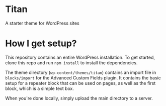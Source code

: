 # Titan
A starter theme for WordPress sites

# How I get setup?
This repository contains an entire WordPress installation. To get started, clone this repo and run `npm install` to install the dependencies. 

The theme directory (`wp-content/themes/titan`) contains an import file in `blocks/import` for the Advanced Custom Fields plugin. It contains the basic setup for a repeater block that can be used on pages, as well as the first block, which is a simple text box.

When you're done locally, simply upload the main directory to a server.
